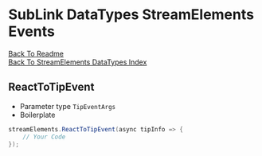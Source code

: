 # SubLink DataTypes StreamElements Events

[Back To Readme](../../../README.md)  
[Back To StreamElements DataTypes Index](Index.md)

## ReactToTipEvent

- Parameter type `TipEventArgs`
- Boilerplate
```csharp
streamElements.ReactToTipEvent(async tipInfo => {
    // Your Code
});
```
